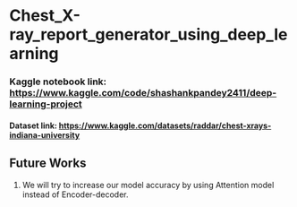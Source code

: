 # Chest_X-ray_report_generator_using_deep_learning

### Kaggle notebook link: https://www.kaggle.com/code/shashankpandey2411/deep-learning-project
#### Dataset link: https://www.kaggle.com/datasets/raddar/chest-xrays-indiana-university



## Future Works
1) We will try to increase our model accuracy by using Attention model instead of Encoder-decoder.
